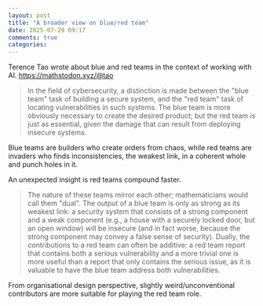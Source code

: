 ```yaml
---
layout: post
title: "A broader view on blue/red team"
date: 2025-07-29 09:17
comments: true
categories: 
---
```


Terence Tao wrote about blue and red teams in the context of working with AI.
https://mathstodon.xyz/@tao

> In the field of cybersecurity, a distinction is made between the "blue team"
> task of building a secure system, and the "red team" task of locating
> vulnerabilities in such systems.  The blue team is more obviously necessary
> to create the desired product; but the red team is just as essential, given
> the damage that can result from deploying insecure systems.

Blue teams are builders who create orders from chaos, while red teams are
invaders who finds inconsistencies, the weakest link, in a coherent whole and
punch holes in it. 

An unexpected insight is red teams compound faster. 

> The nature of these teams mirror each other; mathematicians would call them
> "dual".  The output of a blue team is only as strong as its weakest link: a
> security system that consists of a strong component and a weak component
> (e.g., a house with a securely locked door, but an open window) will be
> insecure (and in fact worse, because the strong component may convey a false
> sense of security).  Dually, the contributions to a red team can often be
> additive: a red team report that contains both a serious vulnerability and a
> more trivial one is more useful than a report that only contains the serious
> issue, as it is valuable to have the blue team address both vulnerabilities.

From organisational design perspective, slightly weird/unconventional
contributors are more suitable for playing the red team role. 
